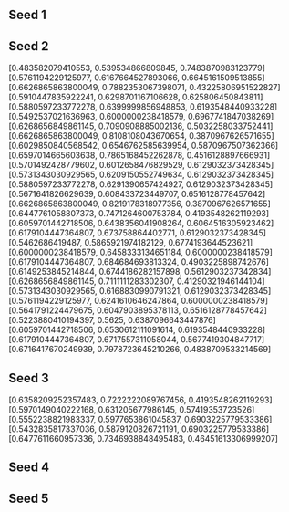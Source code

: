 ## Seed 1



## Seed 2
[0.483582079410553, 0.539534866809845, 0.7483870983123779]
[0.5761194229125977, 0.6167664527893066, 0.6645161509513855]
[0.6626865863800049, 0.7882353067398071, 0.43225806951522827]
[0.5910447835922241, 0.6298701167106628, 0.625806450843811]
[0.5880597233772278, 0.6399999856948853, 0.6193548440933228]
[0.5492537021636963, 0.6000000238418579, 0.6967741847038269]
[0.6268656849861145, 0.7090908885002136, 0.5032258033752441]
[0.6626865863800049, 0.8108108043670654, 0.3870967626571655]
[0.6029850840568542, 0.6546762585639954, 0.5870967507362366]
[0.6597014665603638, 0.7865168452262878, 0.4516128897666931]
[0.5701492428779602, 0.6012658476829529, 0.6129032373428345]
[0.5731343030929565, 0.6209150552749634, 0.6129032373428345]
[0.5880597233772278, 0.6291390657424927, 0.6129032373428345]
[0.5671641826629639, 0.608433723449707, 0.6516128778457642]
[0.6626865863800049, 0.8219178318977356, 0.3870967626571655]
[0.6447761058807373, 0.7471264600753784, 0.4193548262119293]
[0.6059701442718506, 0.6438356041908264, 0.6064516305923462]
[0.6179104447364807, 0.673758864402771, 0.6129032373428345]
[0.5462686419487, 0.5865921974182129, 0.6774193644523621]
[0.6000000238418579, 0.6458333134651184, 0.6000000238418579]
[0.6179104447364807, 0.684684693813324, 0.4903225898742676]
[0.6149253845214844, 0.6744186282157898, 0.5612903237342834]
[0.6268656849861145, 0.7111111283302307, 0.41290321946144104]
[0.5731343030929565, 0.6168830990791321, 0.6129032373428345]
[0.5761194229125977, 0.6241610646247864, 0.6000000238418579]
[0.5641791224479675, 0.6047903895378113, 0.6516128778457642]
[0.5223880410194397, 0.5625, 0.6387096643447876]
[0.6059701442718506, 0.6530612111091614, 0.6193548440933228]
[0.6179104447364807, 0.6717557311058044, 0.5677419304847717]
[0.6716417670249939, 0.7978723645210266, 0.4838709533214569]



## Seed 3
[0.6358209252357483, 0.7222222089767456, 0.4193548262119293]
[0.5970149040222168, 0.631205677986145, 0.57419353723526]
[0.5552238821983337, 0.5977653861045837, 0.6903225779533386]
[0.5432835817337036, 0.5879120826721191, 0.6903225779533386]
[0.6477611660957336, 0.7346938848495483, 0.46451613306999207]



## Seed 4



## Seed 5
